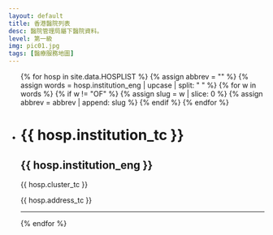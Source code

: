 ```yaml
---
layout: default
title: 香港醫院列表
desc: 醫院管理局屬下醫院資料。
level: 第一級
img: pic01.jpg
tags: [醫療服務地圖]
---
```

<ul>
{% for hosp in site.data.HOSPLIST %}
  {% assign abbrev = "" %}
  {% assign words = hosp.institution_eng | upcase | split: " " %}
  {% for w in words %}
    {% if w != "OF" %}
      {% assign slug = w | slice: 0 %}
      {% assign abbrev = abbrev | append: slug %}
    {% endif %}
  {% endfor %}
  <li>
    <h1><i class="ic-ha-{{ abbrev }}"></i>  {{ hosp.institution_tc }}</h1>
    <h2>{{ hosp.institution_eng }}</h2>
    <p>{{ hosp.cluster_tc }}</p>
    <p>{{ hosp.address_tc }}</p>
    <hr />
  </li>
{% endfor %}
</ul>
